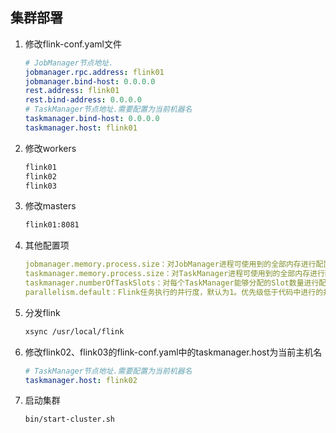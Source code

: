 ## 集群部署

1. 修改flink-conf.yaml文件

   ```yaml
   # JobManager节点地址.
   jobmanager.rpc.address: flink01
   jobmanager.bind-host: 0.0.0.0
   rest.address: flink01
   rest.bind-address: 0.0.0.0
   # TaskManager节点地址.需要配置为当前机器名
   taskmanager.bind-host: 0.0.0.0
   taskmanager.host: flink01
   ```

2. 修改workers

   ```txt
   flink01
   flink02
   flink03
   ```

3. 修改masters

   ```txt
   flink01:8081
   ```

4. 其他配置项

   ```yaml
   jobmanager.memory.process.size：对JobManager进程可使用到的全部内存进行配置，包括JVM元空间和其他开销，默认为1600M，可以根据集群规模进行适当调整。
   taskmanager.memory.process.size：对TaskManager进程可使用到的全部内存进行配置，包括JVM元空间和其他开销，默认为1728M，可以根据集群规模进行适当调整。
   taskmanager.numberOfTaskSlots：对每个TaskManager能够分配的Slot数量进行配置，默认为1，可根据TaskManager所在的机器能够提供给Flink的CPU数量决定。所谓Slot就是TaskManager中具体运行一个任务所分配的计算资源。
   parallelism.default：Flink任务执行的并行度，默认为1。优先级低于代码中进行的并行度配置和任务提交时使用参数指定的并行度数量。
   ```

5. 分发flink

   ```sh
   xsync /usr/local/flink
   ```

6. 修改flink02、flink03的flink-conf.yaml中的taskmanager.host为当前主机名

   ```yaml
   # TaskManager节点地址.需要配置为当前机器名
   taskmanager.host: flink02
   ```

7. 启动集群

   ```sh
   bin/start-cluster.sh
   ```

   